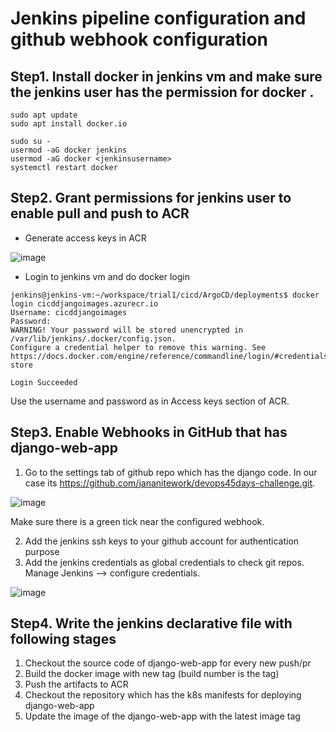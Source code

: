 # Jenkins pipeline configuration and github webhook configuration

## Step1. Install docker in jenkins vm and make sure the jenkins user has the permission for docker .

```
sudo apt update
sudo apt install docker.io

sudo su - 
usermod -aG docker jenkins
usermod -aG docker <jenkinsusername>
systemctl restart docker
```

## Step2. Grant permissions for jenkins user to enable pull and push to ACR

- Generate access keys in ACR

![image](https://github.com/jananitework/devops45days-challenge/assets/136428700/0c91215f-3f72-4008-94ee-b093d1e3dfd2)

- Login to jenkins vm and do docker login

```
jenkins@jenkins-vm:~/workspace/trial1/cicd/ArgoCD/deployments$ docker login cicddjangoimages.azurecr.io
Username: cicddjangoimages
Password:
WARNING! Your password will be stored unencrypted in /var/lib/jenkins/.docker/config.json.
Configure a credential helper to remove this warning. See
https://docs.docker.com/engine/reference/commandline/login/#credentials-store

Login Succeeded
```

Use the username and password as in Access keys section of ACR.

## Step3. Enable Webhooks in GitHub that has django-web-app

1. Go to the settings tab of github repo which has the django code. In our case its https://github.com/jananitework/devops45days-challenge.git.

![image](https://github.com/jananitework/devops45days-challenge/assets/136428700/82152524-f223-4a76-bb81-144bfa8daea3)

Make sure there is a green tick near the configured webhook.

2. Add the jenkins ssh keys to your github account for authentication purpose
3. Add the jenkins credentials as global credentials to check git repos. Manage Jenkins --> configure credentials.

![image](https://github.com/jananitework/devops45days-challenge/assets/136428700/51c37934-77c9-43ce-9364-64c3314e1de6)


## Step4. Write the jenkins declarative file with following stages

1. Checkout the source code of django-web-app for every new push/pr
2. Build the docker image with new tag (build number is the tag)
3. Push the artifacts to ACR
4. Checkout the repository which has the k8s manifests for deploying django-web-app
5. Update the image of the django-web-app with the latest image tag



